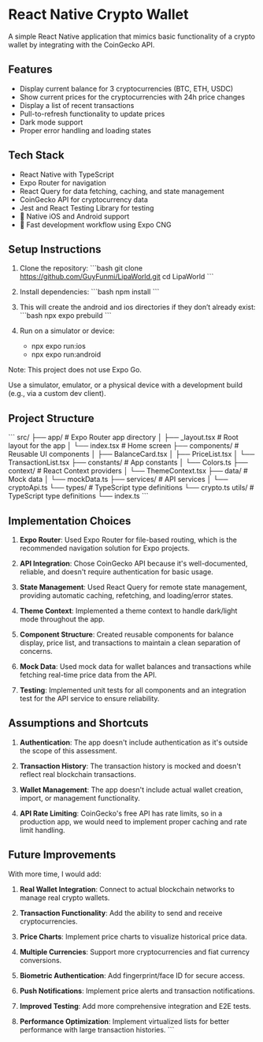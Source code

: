 # React Native Crypto Wallet

A simple React Native application that mimics basic functionality of a crypto wallet by integrating with the CoinGecko API.

## Features

- Display current balance for 3 cryptocurrencies (BTC, ETH, USDC)
- Show current prices for the cryptocurrencies with 24h price changes
- Display a list of recent transactions
- Pull-to-refresh functionality to update prices
- Dark mode support
- Proper error handling and loading states

## Tech Stack

- React Native with TypeScript
- Expo Router for navigation
- React Query for data fetching, caching, and state management
- CoinGecko API for cryptocurrency data
- Jest and React Testing Library for testing
- 📱 Native iOS and Android support  
- 🚀 Fast development workflow using Expo CNG

## Setup Instructions

1. Clone the repository:
\`\`\`bash
git clone https://github.com/GuyFunmi/LipaWorld.git
cd LipaWorld
\`\`\`

2. Install dependencies:
\`\`\`bash
npm install
\`\`\`

3. This will create the android and ios directories if they don’t already exist:
\`\`\`bash
npx expo prebuild
\`\`\`

4. Run on a simulator or device:
   - npx expo run:ios
   - npx expo run:android

Note: This project does not use Expo Go.

Use a simulator, emulator, or a physical device with a development build (e.g., via a custom dev client).

## Project Structure

\`\`\`
src/
├── app/                # Expo Router app directory
│   ├── _layout.tsx     # Root layout for the app
│   └── index.tsx       # Home screen
├── components/         # Reusable UI components
│   ├── BalanceCard.tsx
│   ├── PriceList.tsx
│   └── TransactionList.tsx
├── constants/          # App constants
│   └── Colors.ts
├── context/            # React Context providers
│   └── ThemeContext.tsx
├── data/               # Mock data
│   └── mockData.ts
├── services/           # API services
│   └── cryptoApi.ts
└── types/              # TypeScript type definitions
    └── crypto.ts
    utils/              # TypeScript type definitions
    └── index.ts
\`\`\`

## Implementation Choices

1. **Expo Router**: Used Expo Router for file-based routing, which is the recommended navigation solution for Expo projects.

2. **API Integration**: Chose CoinGecko API because it's well-documented, reliable, and doesn't require authentication for basic usage.

3. **State Management**: Used React Query for remote state management, providing automatic caching, refetching, and loading/error states.

4. **Theme Context**: Implemented a theme context to handle dark/light mode throughout the app.

5. **Component Structure**: Created reusable components for balance display, price list, and transactions to maintain a clean separation of concerns.

6. **Mock Data**: Used mock data for wallet balances and transactions while fetching real-time price data from the API.

7. **Testing**: Implemented unit tests for all components and an integration test for the API service to ensure reliability.

## Assumptions and Shortcuts

1. **Authentication**: The app doesn't include authentication as it's outside the scope of this assessment.

2. **Transaction History**: The transaction history is mocked and doesn't reflect real blockchain transactions.

3. **Wallet Management**: The app doesn't include actual wallet creation, import, or management functionality.

4. **API Rate Limiting**: CoinGecko's free API has rate limits, so in a production app, we would need to implement proper caching and rate limit handling.

## Future Improvements

With more time, I would add:

1. **Real Wallet Integration**: Connect to actual blockchain networks to manage real crypto wallets.

2. **Transaction Functionality**: Add the ability to send and receive cryptocurrencies.

3. **Price Charts**: Implement price charts to visualize historical price data.

4. **Multiple Currencies**: Support more cryptocurrencies and fiat currency conversions.

5. **Biometric Authentication**: Add fingerprint/face ID for secure access.

6. **Push Notifications**: Implement price alerts and transaction notifications.

7. **Improved Testing**: Add more comprehensive integration and E2E tests.

8. **Performance Optimization**: Implement virtualized lists for better performance with large transaction histories.
\`\`\`
